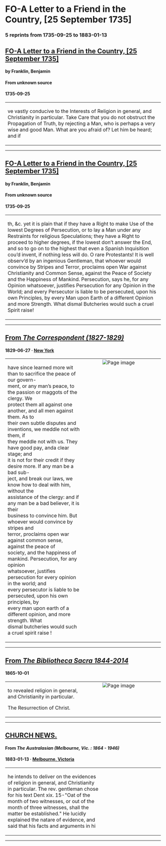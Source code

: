 
# FO-A Letter to a Friend in the Country, [25 September 1735]

### 5 reprints from 1735-09-25 to 1883-01-13

## [FO-A Letter to a Friend in the Country, [25 September 1735]](https://founders.archives.gov/documents/Franklin/01-02-02-0010)

#### by Franklin, Benjamin

#### From unknown source

#### 1735-09-25

<table style="width: 100%;"><tr><td style="width: 50%">

ve vastly conducive to the Interests of Religion in general, and Christianity in particular. Take Care that you do not obstruct the Propagation of Truth, by rejecting a Man, who is perhaps a very wise and good Man. What are you afraid of? Let him be heard; and if 
</td></tr></table>

---

## [FO-A Letter to a Friend in the Country, [25 September 1735]](https://founders.archives.gov/documents/Franklin/01-02-02-0010)

#### by Franklin, Benjamin

#### From unknown source

#### 1735-09-25

<table style="width: 100%;"><tr><td style="width: 50%">

th, &amp;c. yet it is plain that if they have a Right to make Use of the lowest Degrees of Persecution, or to lay a Man under any Restraints for religious Speculations; they have a Right to proceed to higher degrees, if the lowest don’t answer the End, and so to go on to the highest that even a Spanish Inquisition cou’d invent, if nothing less will do. O rare Protestants! It is well observ’d by an ingenious Gentleman, that whoever would convince by Stripes and Terror, proclaims open War against Christianity and Common Sense, against the Peace of Society and the Happiness of Mankind. Persecution, says he, for any Opinion whatsoever, justifies Persecution for any Opinion in the World; and every Persecutor is liable to be persecuted, upon his own Principles, by every Man upon Earth of a different Opinion and more Strength. What dismal Butcheries would such a cruel Spirit raise!
</td></tr></table>

---

## [From _The Correspondent (1827-1829)_](https://archive.org/details/sim_correspondent_1829-06-27_5_23/page/n13/mode/1up?view=theater)

#### 1829-06-27 &middot; [New York](http://dbpedia.org/resource/New_York_City)

<table style="width: 100%;"><tr><td style="width: 50%">

  
have since learned more wit than to sacrifice the peace of our govern-  
ment, or any man’s peace, to the passion or maggots of the clergy. We  
protect them all against one another, and all men against them. As to  
their own subtle disputes and inventions, we meddle not with them, if  
they meddle not with us. They have good pay, anda clear stage; and  
it is not for their credit if they desire more. If any man be a bad sub-  
ject, and break our laws, we know how to deal with him, without the  
assistance of the clergy: and if any man be a bad believer, it is their  
business to convince him. But whoever would convince by stripes and  
terror, proclaims open war against common sense, against the peace of  
society, and the happiness of mankind. Persecution, for any opinion  
whatsoever, justifies persecution for every opinion in the world; and  
every persecutor is liable to be persecuted, upon his own principles, by  
every man upon earth of a different opinion, and more strength. What  
dismal butcheries would such a cruel spirit raise !
</td><td style="width: 50%; max-height: 75%; margin: auto; display: block;">
<img alt="Page image" src="https://iiif.archive.org/iiif/sim_correspondent_1829-06-27_5_23&#0036;13/pct:19.452888,36.300738,71.656535,22.094096/600,/0/default.jpg"/>
</td>
</tr></table>

---

## [From _The Bibliotheca Sacra 1844-2014_](https://archive.org/details/sim_the-bibliotheca-sacra_1865-10_22_88/page/n165/mode/1up?view=theater)

#### 1865-10-01

<table style="width: 100%;"><tr><td style="width: 50%">

  
to revealed religion in general, and Christianity in particular.  
  
The Resurrection of Christ.
</td><td style="width: 50%; max-height: 75%; margin: auto; display: block;">
<img alt="Page image" src="https://iiif.archive.org/iiif/sim_the-bibliotheca-sacra_1865-10_22_88&#0036;165/pct:17.595978,58.032694,58.455210,5.580609/600,/0/default.jpg"/>
</td>
</tr></table>

---

## [CHURCH NEWS.](http://trove.nla.gov.au/ndp/del/article/137583588)

#### From _The Australasian (Melbourne, Vic. : 1864 - 1946)_

#### 1883-01-13 &middot; [Melbourne, Victoria](http://dbpedia.org/resource/Melbourne)

<table style="width: 100%;"><tr><td style="width: 50%">

  
he intends to deliver on the evidences  
of religion in general, and Christianity  
in particular. The rev. gentleman chose  
for his text Dent xix. 15-&quot;Oat of the  
month of two witnesses, or out of the  
month of three witnesses, shall the  
matter be established.&quot; He lucidly  
explained the natare of evidence, and  
said that his facts and arguments in hi
</td></tr></table>

---

